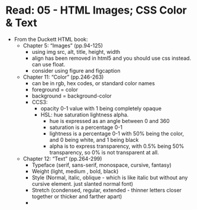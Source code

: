 # Read: 05 - HTML Images; CSS Color & Text

- From the Duckett HTML book:
  - Chapter 5: “Images” (pp.94-125)
    - using img src, alt, title, height, width
    - align has been removed in html5 and you should use css instead. can use float. 
    - consider using figure and figcaption
  - Chapter 11: “Color” (pp.246-263)
    - can be in rgb, hex codes, or standard color names
    - foreground = color
    - background = background-color
    - CCS3:
      - opacity 0-1 value with 1 being completely opaque
      - HSL: hue saturation lightness alpha. 
        - hue is expressed as an angle between 0 and 360
        - saturation is a percentage 0-1
        - lightness is a percentage 0-1 with 50% being the color, and 0 being white, and 1 being black 
        - alpha is to express transparency, with 0.5% being 50% transparency, so 0% is not transparent at all. 
  - Chapter 12: “Text” (pp.264-299)
    - Typeface (serif, sans-serif, monospace, cursive, fantasy)
    - Weight (light, medium , bold, black) 
    - Style (Normal, italic, oblique - which is like italic but without any cursive element. just slanted normal font) 
    - Stretch (condensed, regular, extended - thinner letters closer together or thicker and farther apart) 
    - 
